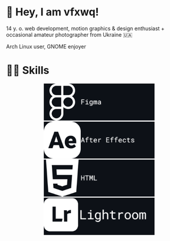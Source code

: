 # 👋 Hey, I am vfxwq!
14 y. o. web development, motion graphics & design enthusiast + occasional amateur photographer from Ukraine 🇺🇦

Arch Linux user, GNOME enjoyer
# 👨‍💻 Skills

<div style="text-align: center;">
  <img src="https://github.com/vfXwq/images-for-readme/blob/main/Frame%201.png" style="width: 300px; display: inline-block;">
  <img src="https://github.com/vfXwq/images-for-readme/blob/main/Frame%202.png" style="width: 300px; display: inline-block;">
  <img src="https://github.com/vfXwq/images-for-readme/blob/main/Frame%203.png" style="width: 300px; display: inline-block;">
  <img src="https://github.com/vfXwq/images-for-readme/blob/main/Frame%204.png" style="width: 300px; display: inline-block;">
</div>
